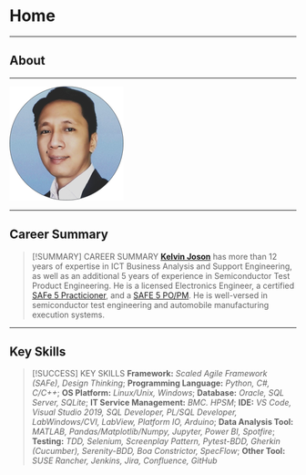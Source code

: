 # Home 
---
## About
---
![KelvinJoson](images/kelvinjoson_profile_small.png)

---
## Career Summary
> [!SUMMARY] CAREER SUMMARY
> **[Kelvin Joson](https://www.linkedin.com/in/kelvinjoson/)** has more than 12 years of expertise in ICT Business Analysis and Support Engineering, as well as an additional 5 years of experience in Semiconductor Test Product Engineering. He is a licensed Electronics Engineer, a certified [SAFe 5 Practicioner](https://www.credly.com/badges/d0120e50-9aac-4cbc-b8c0-63a069833335/public_url), and a [SAFE 5 PO/PM](https://www.credly.com/badges/61ebfc48-6b69-4a6e-a12b-acf5aa492f06/public_url). He is well-versed in semiconductor test engineering and automobile manufacturing execution systems. 

---
## Key Skills
> [!SUCCESS] KEY SKILLS
> **Framework:** *Scaled Agile Framework (SAFe), Design Thinking*; **Programming Language:** *Python, C#, C/C++*; **OS Platform:** *Linux/Unix, Windows*; **Database:** *Oracle, SQL Server, SQLite*; **IT Service Management:** *BMC. HPSM*; **IDE:** *VS Code, Visual Studio 2019, SQL Developer, PL/SQL Developer, LabWindows/CVI, LabView, Platform IO, Arduino*; **Data Analysis Tool:** *MATLAB, Pandas/Matplotlib/Numpy, Jupyter, Power BI, Spotfire*; **Testing:** *TDD, Selenium, Screenplay Pattern, Pytest-BDD, Gherkin (Cucumber), Serenity-BDD, Boa Constrictor, SpecFlow*; **Other Tool:** *SUSE Rancher, Jenkins, Jira, Confluence, GitHub*